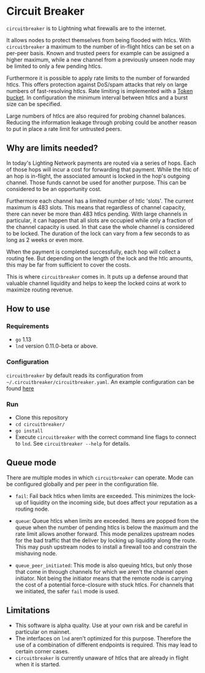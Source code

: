 # Circuit Breaker

`circuitbreaker` is to Lightning what firewalls are to the internet.

It allows nodes to protect themselves from being flooded with htlcs. With
`circuitbreaker` a maximum to the number of in-flight htlcs can be set on a
per-peer basis. Known and trusted peers for example can be assigned a higher
maximum, while a new channel from a previously unseen node may be limited to
only a few pending htlcs.

Furthermore it is possible to apply rate limits to the number of forwarded
htlcs. This offers protection against DoS/spam attacks that rely on large
numbers of fast-resolving htlcs. Rate limiting is implemented with a [Token
bucket](https://en.wikipedia.org/wiki/Token_bucket). In configuration the
minimum interval between htlcs and a burst size can be specified.

Large numbers of htlcs are also required for probing channel balances. Reducing the
information leakage through probing could be another reason to put in place a
rate limit for untrusted peers.

## Why are limits needed?

In today's Lighting Network payments are routed via a series of hops. Each of
those hops will incur a cost for forwarding that payment. While the htlc of an
hop is in-flight, the associated amount is locked in the hop's outgoing channel.
Those funds cannot be used for another purpose. This can be considered to be an
opportunity cost.

Furthermore each channel has a limited number of htlc 'slots'. The current
maximum is 483 slots. This means that regardless of channel capacity, there can
never be more than 483 htlcs pending. With large channels in particular, it can
happen that all slots are occupied while only a fraction of the channel capacity
is used. In that case the whole channel is considered to be locked. The duration
of the lock can vary from a few seconds to as long as 2 weeks or even more.

When the payment is completed successfully, each hop will collect a routing fee.
But depending on the length of the lock and the htlc amounts, this may be far
from sufficient to cover the costs.

This is where `circuitbreaker` comes in. It puts up a defense around that
valuable channel liquidity and helps to keep the locked coins at work to
maximize routing revenue.

## How to use

### Requirements
* `go` 1.13
* `lnd` version 0.11.0-beta or above.

### Configuration
`circuitbreaker` by default reads its configuration from `~/.circuitbreaker/circuitbreaker.yaml`.
An example configuration can be found [here](circuitbreaker-example.yaml)

### Run

* Clone this repository
* `cd circuitbreaker/`
* `go install`
* Execute `circuitbreaker` with the correct command line flags to connect to
  `lnd`. See `circuitbreaker --help` for details.

## Queue mode

There are multiple modes in which `circuitbreaker` can operate. Mode can be
configured globally and per peer in the configuration file.

* `fail`: Fail back htlcs when limits are exceeded. This minimizes the lock-up
  of liquidity on the incoming side, but does affect your reputation as a
  routing node.

* `queue`: Queue htlcs when limits are exceeded. Items are popped from the queue
  when the number of pending htlcs is below the maximum and the rate limit
  allows another forward. This mode penalizes upstream nodes for the bad traffic
  that the deliver by locking up liquidity along the route. This may push
  upstream nodes to install a firewall too and constrain the mishaving node.

* `queue_peer_initiated`: This mode is also queuing htlcs, but only those that
  come in through channels for which we aren't the channel open initiator. Not
  being the initiator means that the remote node is carrying the cost of a
  potential force-closure with stuck htlcs. For channels that we initiated, the
  safer `fail` mode is used.

## Limitations
* This software is alpha quality. Use at your own risk and be careful in particular on mainnet.
* The interfaces on `lnd` aren't optimized for this purpose. Therefore the use
  of a combination of different endpoints is required. This may lead to certain
  corner cases.
* `circuitbreaker` is currently unaware of htlcs that are already in flight when
  it is started.
